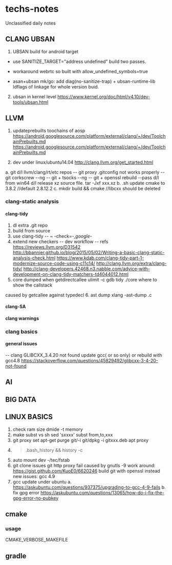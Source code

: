 # techs-notes
Unclassified daily notes
## CLANG UBSAN
1. UBSAN build for android target
- use SANITIZE_TARGET="address undefined"  build two passes.
- workaround webrtc so built with allow_undefined_symbols=true

- asan+ubsan
mk/go:
add diag(no-sanitize-trap) + ubsan-runtime-lib ldflags of linkage for whole version buid.

2. ubsan in kernel level
https://www.kernel.org/doc/html/v4.10/dev-tools/ubsan.html

## LLVM
1. updateprebuilts toochains of aosp
https://android.googlesource.com/platform/external/clang/+/dev/ToolchainPrebuilts.md
https://android.googlesource.com/platform/external/clang/+/dev/ToolchainPrebuilts.md

2. dev under linux/ubuntu14.04
http://clang.llvm.org/get_started.html

a. git d/l llvm/clang/rt/etc repos
-- git proxy .gitconfig not works properly
-- git corkscrew   --ng
-- git + tsocks    --ng
-- git + openssl rebuild  --pass
d/l from win64
d/l release xz source file.
tar -Jxf xxx.xz
b. .sh update cmake to 3.8.2 //default 2.8.12.2
c. mkdir build && cmake //libcxx should be deleted 
### clang-static analysis
#### clang-tidy
1. dl extra .git repo
2. build from source
3. use clang-tidy
-- ~ -check=-*,google-*
4. extend new checkers
-- dev workflow
-- refs
https://reviews.llvm.org/D31542
http://bbannier.github.io/blog/2015/05/02/Writing-a-basic-clang-static-analysis-check.html
https://www.kdab.com/clang-tidy-part-1-modernize-source-code-using-c11c14/
http://clang.llvm.org/extra/clang-tidy/
http://clang-developers.42468.n3.nabble.com/advice-with-development-on-clang-tidy-matchers-td4044012.html
5. core dumped when getdirectcallee
ulimit -c 
gdb tidy ./core
where to show the callstack

caused by getcallee against typedecl
6. ast dump
xlang -ast-dump .c

#### clang-SA
#### clang warnings

### clang basics
#### general issues
-- clang GLIBCXX_3.4.20 not found
update gcc( or so only) or rebuild with gcc4.8
https://stackoverflow.com/questions/45829492/glibcxx-3-4-20-not-found


## AI

## BIG DATA

## LINUX BASICS
1. check ram size
dmide -t memory
2. make subst vs sh sed 'sxxxx' 
subst from,to,xxx
3. git proxy set
apt-get purge git/-i git/dpkg -i gitxxx.deb
apt proxy 
4. >.bash_history && history -c
5. auto mount dev -/tec/fstab
6. git clone issues
git http proxy fail caused by gnutls -9
work around:
https://gist.github.com/KuoE0/6620246
build git with openssl instead
  new issues: gcc 4.9 
7. gcc update under ubuntu 
a. 
https://askubuntu.com/questions/937375/upgrading-to-gcc-4-9-fails
b. fix gpg error
https://askubuntu.com/questions/13065/how-do-i-fix-the-gpg-error-no-pubkey

## cmake
### usage
CMAKE_VERBOSE_MAKEFILE 


## gradle



